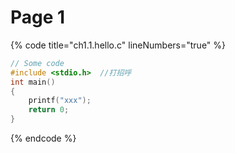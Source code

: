 # Page 1



{% code title="ch1.1.hello.c" lineNumbers="true" %}
```c
// Some code
#include <stdio.h>  //打招呼 
int main()
{
    printf("xxx");
    return 0;
}
```
{% endcode %}

